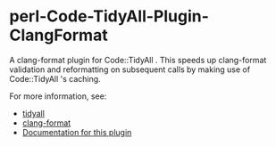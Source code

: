 # perl-Code-TidyAll-Plugin-ClangFormat

A clang-format plugin for Code::TidyAll . This speeds up clang-format validation
and reformatting on subsequent calls by making use of Code::TidyAll 's caching.

For more information, see:

- [tidyall](https://metacpan.org/pod/distribution/Code-TidyAll/bin/tidyall)
- [clang-format](https://clang.llvm.org/docs/ClangFormat.html)
- [Documentation for this plugin](https://metacpan.org/pod/Code::TidyAll::Plugin::ClangFormat)
